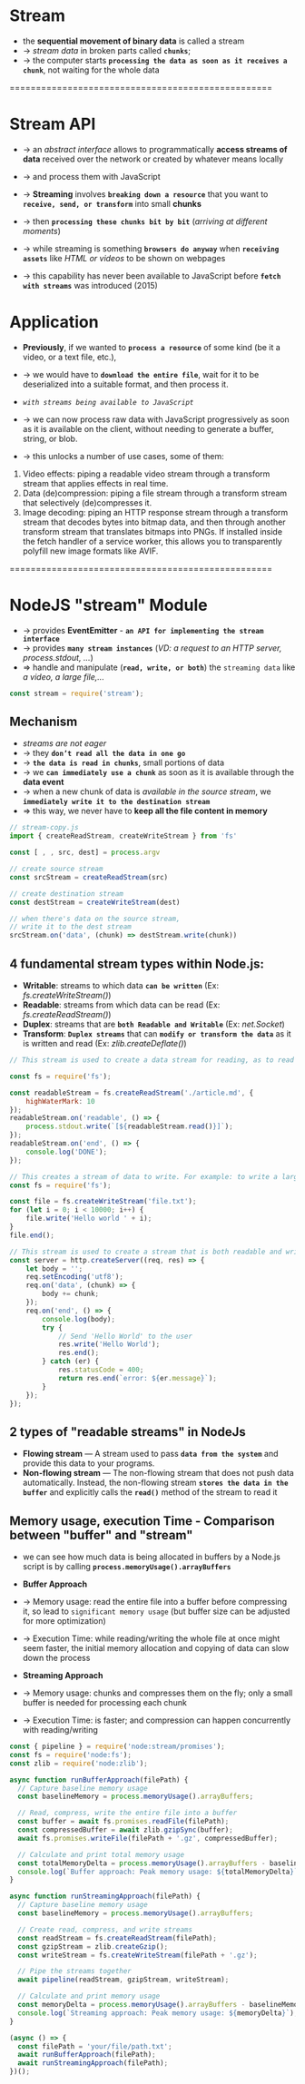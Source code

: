 # Stream
* the **sequential movement of binary data** is called a stream
* -> _stream data_ in broken parts called **`chunks`**; 
* -> the computer starts **`processing the data as soon as it receives a chunk`**, not waiting for the whole data

==================================================
# Stream API
* -> an _abstract interface_ allows to programmatically **access streams of data** received over the network or created by whatever means locally 
* -> and process them with JavaScript

* -> **Streaming** involves **`breaking down a resource`** that you want to **`receive, send, or transform`** into small **chunks**
* -> then **`processing these chunks bit by bit`** (_arriving at different moments_)

* -> while streaming is something **`browsers do anyway`** when **`receiving assets`** like _HTML or videos_ to be shown on webpages
* -> this capability has never been available to JavaScript before **`fetch with streams`** was introduced (2015)

# Application
* **Previously**, if we wanted to **`process a resource`** of some kind (be it a video, or a text file, etc.), 
* -> we would have to **`download the entire file`**, wait for it to be deserialized into a suitable format, and then process it. 

* _`with streams being available to JavaScript`_
* -> we can now process raw data with JavaScript progressively as soon as it is available on the client, without needing to generate a buffer, string, or blob. 
* -> this unlocks a number of use cases, some of them:

1. Video effects: piping a readable video stream through a transform stream that applies effects in real time.
2. Data (de)compression: piping a file stream through a transform stream that selectively (de)compresses it.
3. Image decoding: piping an HTTP response stream through a transform stream that decodes bytes into bitmap data, and then through another transform stream that translates bitmaps into PNGs. If installed inside the fetch handler of a service worker, this allows you to transparently polyfill new image formats like AVIF.

==================================================
# NodeJS "stream" Module
* -> provides **EventEmitter** - **`an API for implementing the stream interface`**
* -> provides **`many stream instances`** (_VD: a request to an HTTP server, process.stdout, ..._)
* => handle and manipulate (**`read, write, or both`**) the `streaming data` like _a video, a large file,..._

```js
const stream = require('stream'); 
```

## Mechanism
* _streams are not eager_
* -> they **`don’t read all the data in one go`**
* -> **`the data is read in chunks`**, small portions of data
* -> we **`can immediately use a chunk`** as soon as it is available through the **data event**
* -> when a new chunk of data is _available in the source stream_, we **`immediately write it to the destination stream`**
* => this way, we never have to **keep all the file content in memory**


```js - WARNING: this implementation here is not bullet-proof, there are some rough edge cases
// stream-copy.js
import { createReadStream, createWriteStream } from 'fs'

const [ , , src, dest] = process.argv

// create source stream
const srcStream = createReadStream(src)

// create destination stream
const destStream = createWriteStream(dest)

// when there's data on the source stream,
// write it to the dest stream
srcStream.on('data', (chunk) => destStream.write(chunk))
```

## 4 fundamental stream types within Node.js:
* **Writable**: streams to which data **`can be written`** (Ex: _fs.createWriteStream()_)
* **Readable**: streams from which data can be read (Ex: _fs.createReadStream()_)
* **Duplex**: streams that are **`both Readable and Writable`** (Ex: _net.Socket_)
* **Transform**: **`Duplex streams`** that can **`modify or transform the data`** as it is written and read (Ex: _zlib.createDeflate()_)

```js - Readable streams
// This stream is used to create a data stream for reading, as to read a large chunk of files

const fs = require('fs');

const readableStream = fs.createReadStream('./article.md', {
    highWaterMark: 10
});
readableStream.on('readable', () => {
    process.stdout.write(`[${readableStream.read()}]`);
});
readableStream.on('end', () => {
    console.log('DONE');
});
```

```js - Writable streams
// This creates a stream of data to write. For example: to write a large amount of data in a file
const fs = require('fs'); 

const file = fs.createWriteStream('file.txt'); 
for (let i = 0; i < 10000; i++) { 
    file.write('Hello world ' + i); 
}
file.end();
```

```js - Duplex streams
// This stream is used to create a stream that is both readable and writable at the same time
const server = http.createServer((req, res) => {
    let body = '';
    req.setEncoding('utf8');
    req.on('data', (chunk) => {
        body += chunk;
    });
    req.on('end', () => {
        console.log(body);
        try {
            // Send 'Hello World' to the user
            res.write('Hello World');
            res.end();
        } catch (er) {
            res.statusCode = 400;
            return res.end(`error: ${er.message}`);
        }
    });
});
```

## 2 types of "readable streams" in NodeJs
* **Flowing stream** — A stream used to pass **`data from the system`** and provide this data to your programs.
* **Non-flowing stream** — The non-flowing stream that does not push data automatically. Instead, the non-flowing stream **`stores the data in the buffer`** and explicitly calls the **`read()`** method of the stream to read it

## Memory usage, execution Time - Comparison between "buffer" and "stream"
* we can see how much data is being allocated in buffers by a Node.js script is by calling **`process.memoryUsage().arrayBuffers`**

* **Buffer Approach**
* -> Memory usage: read the entire file into a buffer before compressing it, so lead to `significant memory usage` (but buffer size can be adjusted for more optimization)
* -> Execution Time: while reading/writing the whole file at once might seem faster, the initial memory allocation and copying of data can slow down the process

* **Streaming Approach**
* -> Memory usage: chunks and compresses them on the fly; only a small buffer is needed for processing each chunk
* -> Execution Time: is faster; and compression can happen concurrently with reading/writing

```js
const { pipeline } = require('node:stream/promises');
const fs = require('node:fs');
const zlib = require('node:zlib');

async function runBufferApproach(filePath) {
  // Capture baseline memory usage
  const baselineMemory = process.memoryUsage().arrayBuffers;

  // Read, compress, write the entire file into a buffer
  const buffer = await fs.promises.readFile(filePath);
  const compressedBuffer = await zlib.gzipSync(buffer);
  await fs.promises.writeFile(filePath + '.gz', compressedBuffer);

  // Calculate and print total memory usage
  const totalMemoryDelta = process.memoryUsage().arrayBuffers - baselineMemory;
  console.log(`Buffer approach: Peak memory usage: ${totalMemoryDelta}`);
}

async function runStreamingApproach(filePath) {
  // Capture baseline memory usage
  const baselineMemory = process.memoryUsage().arrayBuffers;

  // Create read, compress, and write streams
  const readStream = fs.createReadStream(filePath);
  const gzipStream = zlib.createGzip();
  const writeStream = fs.createWriteStream(filePath + '.gz');

  // Pipe the streams together
  await pipeline(readStream, gzipStream, writeStream);

  // Calculate and print memory usage
  const memoryDelta = process.memoryUsage().arrayBuffers - baselineMemory;
  console.log(`Streaming approach: Peak memory usage: ${memoryDelta}`);
}

(async () => {
  const filePath = 'your/file/path.txt';
  await runBufferApproach(filePath);
  await runStreamingApproach(filePath);
})();
```